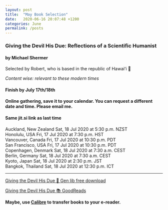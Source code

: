 ```yaml
---
layout: post
title:  "May Book Selection"
date:   2020-06-16 20:07:48 +1200
categories: June
permalink: /posts
---
```


### Giving the Devil His Due: Reflections of a Scientific Humanist
#### by Michael Shermer

Selected by Robert, who is based in the republic of Hawaiʻi 🌺 

*Content wise: relevant to these modern times*

#### Finish by July 17th/18th 
#### Online gathering, save it to your calendar. You can request a different date and time. Please email me.
#### Same jit.si link as last time 

Auckland, New Zealand    Sat, 18 Jul 2020 at 5:30 p.m. NZST    
Honolulu, USA            Fri, 17 Jul 2020 at 7:30 p.m. HST     
Vancouver, Canada        Fri, 17 Jul 2020 at 10:30 p.m. PDT    
San Francisco, USA       Fri, 17 Jul 2020 at 10:30 p.m. PDT    
Copenhagen, Denmark      Sat, 18 Jul 2020 at 7:30 a.m. CEST    
Berlin, Germany          Sat, 18 Jul 2020 at 7:30 a.m. CEST    
Kyoto, Japan             Sat, 18 Jul 2020 at 2:30 p.m. JST     
Bangkok, Thailand        Sat, 18 Jul 2020 at 12:30 p.m. ICT    

---

[Giving the Devil His Due 🔗 Gen lib free download](http://gen.lib.rus.ec/book/index.php?md5=6487E5AB158AA67CA7768E82094E2B86)

[Giving the Devil His Due 📚 GoodReads](https://www.goodreads.com/book/show/48989710-giving-the-devil-his-due)

**Maybe, use [Calibre](https://calibre-ebook.com/) to transfer books to your e-reader.**



<!-- {% highlight ruby %}
def print_hi(name)
  puts "Hi, #{name}"
end
print_hi('Tom')
#=> prints 'Hi, Tom' to STDOUT.
{% endhighlight %} -->

<!-- Check out the [Jekyll docs][jekyll-docs] for more info on how to get the most out of Jekyll. File all bugs/feature requests at [Jekyll’s GitHub repo][jekyll-gh]. If you have questions, you can ask them on [Jekyll Talk][jekyll-talk].

[jekyll-docs]: https://jekyllrb.com/docs/home
[jekyll-gh]:   https://github.com/jekyll/jekyll
[jekyll-talk]: https://talk.jekyllrb.com/ -->
